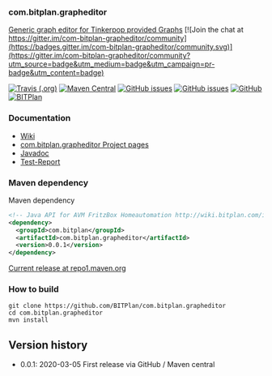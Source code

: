 ### com.bitplan.grapheditor
[Generic graph editor for Tinkerpop provided Graphs](http://wiki.bitplan.com/index.php/Com.bitplan.grapheditor)
[![Join the chat at https://gitter.im/com-bitplan-grapheditor/community](https://badges.gitter.im/com-bitplan-grapheditor/community.svg)](https://gitter.im/com-bitplan-grapheditor/community?utm_source=badge&utm_medium=badge&utm_campaign=pr-badge&utm_content=badge)

 [![Travis (.org)](https://img.shields.io/travis/BITPlan/com.bitplan.grapheditor.svg)](https://travis-ci.org/BITPlan/com.bitplan.grapheditor)
 [![Maven Central](https://img.shields.io/maven-central/v/com.bitplan/com.bitplan.grapheditor.svg)](https://search.maven.org/artifact/com.bitplan/com.bitplan.grapheditor/0.0.1/jar)
 [![GitHub issues](https://img.shields.io/github/issues/BITPlan/com.bitplan.grapheditor.svg)](https://github.com/BITPlan/com.bitplan.grapheditor/issues)
 [![GitHub issues](https://img.shields.io/github/issues-closed/BITPlan/com.bitplan.grapheditor.svg)](https://github.com/BITPlan/com.bitplan.grapheditor/issues/?q=is%3Aissue+is%3Aclosed)
 [![GitHub](https://img.shields.io/github/license/BITPlan/com.bitplan.grapheditor.svg)](https://www.apache.org/licenses/LICENSE-2.0)
 [![BITPlan](http://wiki.bitplan.com/images/wiki/thumb/3/38/BITPlanLogoFontLessTransparent.png/198px-BITPlanLogoFontLessTransparent.png)](http://www.bitplan.com)

 ### Documentation
 * [Wiki](http://wiki.bitplan.com/index.php/Com.bitplan.grapheditor)
 * [com.bitplan.grapheditor Project pages](https://BITPlan.github.io/com.bitplan.grapheditor)
 * [Javadoc](https://BITPlan.github.io/com.bitplan.grapheditor/apidocs/index.html)
 * [Test-Report](https://BITPlan.github.io/com.bitplan.grapheditor/surefire-report.html)
 ### Maven dependency

 Maven dependency
 ```xml
 <!-- Java API for AVM FritzBox Homeautomation http://wiki.bitplan.com/index.php/Com.bitplan.grapheditor -->
 <dependency>
   <groupId>com.bitplan</groupId>
   <artifactId>com.bitplan.grapheditor</artifactId>
   <version>0.0.1</version>
 </dependency>
 ```

 [Current release at repo1.maven.org](http://repo1.maven.org/maven2/com/bitplan/com.bitplan.grapheditor/0.0.5/)

 ### How to build
 ```
 git clone https://github.com/BITPlan/com.bitplan.grapheditor
 cd com.bitplan.grapheditor
 mvn install
 ```
 ## Version history
 * 0.0.1: 2020-03-05 First release via GitHub / Maven central
